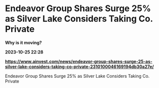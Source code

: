 # Endeavor Group Shares Surge 25% as Silver Lake Considers Taking Co. Private
**Why is it moving?**

**2023-10-25 22:28**

**https://www.ainvest.com/news/endeavor-group-shares-surge-25-as-silver-lake-considers-taking-co-private-2310100046169194db30a27e/**

Endeavor Group Shares Surge 25% as Silver Lake Considers Taking Co. Private